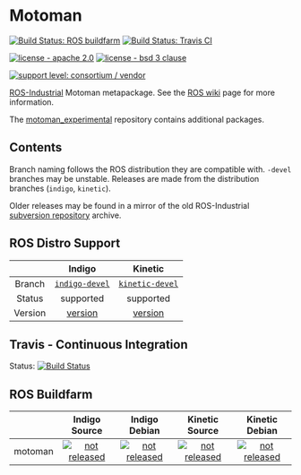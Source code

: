 # Motoman

[![Build Status: ROS buildfarm](http://build.ros.org/job/Kdev__motoman__ubuntu_xenial_amd64/badge/icon)](http://build.ros.org/job/Kdev__motoman__ubuntu_xenial_amd64)
[![Build Status: Travis CI](https://travis-ci.org/ros-industrial/motoman.svg?branch=kinetic-devel)](https://travis-ci.org/ros-industrial/motoman)

[![license - apache 2.0](https://img.shields.io/:license-Apache%202.0-yellowgreen.svg)](https://opensource.org/licenses/Apache-2.0)
[![license - bsd 3 clause](https://img.shields.io/:license-BSD%203--Clause-blue.svg)](https://opensource.org/licenses/BSD-3-Clause)

[![support level: consortium / vendor](https://img.shields.io/badge/support%20level-consortium%20/%20vendor-brightgreen.png)](http://rosindustrial.org/news/2016/10/7/better-supporting-a-growing-ros-industrial-software-platform)


[ROS-Industrial][] Motoman metapackage. See the [ROS wiki][] page for more information.

The [motoman_experimental][] repository contains additional packages.


## Contents

Branch naming follows the ROS distribution they are compatible with. `-devel`
branches may be unstable. Releases are made from the distribution branches
(`indigo`, `kinetic`).

Older releases may be found in a mirror of the old ROS-Industrial [subversion repository][]
archive.


## ROS Distro Support

|         | Indigo | Kinetic |
|:-------:|:------:|:-------:|
| Branch  | [`indigo-devel`](https://github.com/ros-industrial/motoman/tree/indigo-devel) | [`kinetic-devel`](https://github.com/ros-industrial/motoman/tree/kinetic-devel) |
| Status  |  supported | supported |
| Version | [version](http://repositories.ros.org/status_page/ros_indigo_default.html?q=motoman) | [version](http://repositories.ros.org/status_page/ros_kinetic_default.html?q=motoman) |

## Travis - Continuous Integration

Status: [![Build Status](https://travis-ci.org/ros-industrial/motoman.svg?branch=kinetic-devel)](https://travis-ci.org/ros-industrial/motoman)

## ROS Buildfarm

|         | Indigo Source | Indigo Debian | Kinetic Source  |  Kinetic Debian |
|:-------:|:-------------------:|:-------------------:|:-------------------:|:-------------------:|
| motoman | [![not released](http://build.ros.org/buildStatus/icon?job=Isrc_uT__motoman__ubuntu_trusty__source)](http://build.ros.org/view/Isrc_uT/job/Isrc_uT__motoman__ubuntu_trusty__source/) | [![not released](http://build.ros.org/buildStatus/icon?job=Ibin_uT64__motoman__ubuntu_trusty_amd64__binary)](http://build.ros.org/view/Ibin_uT64/job/Ibin_uT64__motoman__ubuntu_trusty_amd64__binary/) | [![not released](http://build.ros.org/buildStatus/icon?job=Ksrc_uX__motoman__ubuntu_xenial__source)](http://build.ros.org/view/Ksrc_uX/job/Ksrc_uX__motoman__ubuntu_xenial__source/) | [![not released](http://build.ros.org/buildStatus/icon?job=Kbin_uX64__motoman__ubuntu_xenial_amd64__binary)](http://build.ros.org/view/Kbin_uX64/job/Kbin_uX64__motoman__ubuntu_xenial_amd64__binary/) |


[ROS-Industrial]: http://wiki.ros.org/Industrial
[ROS wiki]: http://wiki.ros.org/motoman
[motoman_experimental]: https://github.com/ros-industrial/motoman_experimental
[subversion repository]: https://github.com/ros-industrial/swri-ros-pkg
